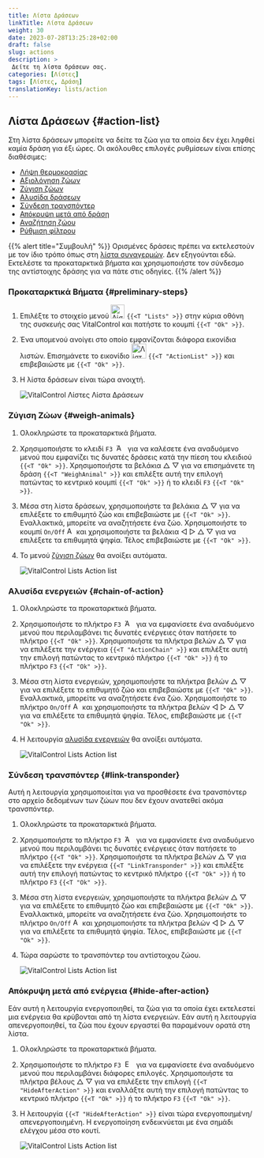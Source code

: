 ```yaml
---
title: Λίστα Δράσεων
linkTitle: Λίστα Δράσεων
weight: 30
date: 2023-07-28T13:25:28+02:00
draft: false
slug: actions
description: >
 Δείτε τη λίστα δράσεων σας.
categories: [Λίστες]
tags: [Λίστες, Δράση]
translationKey: lists/action
---
```

## Λίστα Δράσεων {#action-list}

Στη λίστα δράσεων μπορείτε να δείτε τα ζώα για τα οποία δεν έχει ληφθεί καμία δράση για έξι ώρες. Οι ακόλουθες επιλογές ρυθμίσεων είναι επίσης διαθέσιμες:

- [Λήψη θερμοκρασίας](../alarm/#take-temperature)
- [Αξιολόγηση ζώων](../alarm/#rate-animal)
- [Ζύγιση ζώων](#weigh-animals)
- [Αλυσίδα δράσεων](#chain-of-action)
- [Σύνδεση τρανσπόντερ](#link-transponder)
- [Απόκρυψη μετά από δράση](#hide-after-action)
- [Αναζήτηση ζώου](../alarm/#search-animal)
- [Ρύθμιση φίλτρου](../alarm/#set-filter)

{{% alert title="Συμβουλή" %}}
Ορισμένες δράσεις πρέπει να εκτελεστούν με τον ίδιο τρόπο όπως στη [λίστα συναγερμών](../alarm). Δεν εξηγούνται εδώ. Εκτελέστε τα προκαταρκτικά βήματα και χρησιμοποιήστε τον σύνδεσμο της αντίστοιχης δράσης για να πάτε στις οδηγίες.
{{% /alert %}}

### Προκαταρκτικά Βήματα {#preliminary-steps}

1. Επιλέξτε το στοιχείο μενού <img src="/icons/main/lists.svg" width="28" align="bottom" alt="Λίστες" />  `{{<T "Lists" >}}` στην κύρια οθόνη της συσκευής σας VitalControl και πατήστε το κουμπί `{{<T "Ok" >}}`.

2. Ένα υπομενού ανοίγει στο οποίο εμφανίζονται διάφορα εικονίδια λιστών. Επισημάνετε το εικονίδιο <img src="/icons/lists/actionlist.svg" width="30" align="bottom" alt="Λίστα Δράσεων" /> `{{<T "ActionList" >}}` και επιβεβαιώστε με `{{<T "Ok" >}}`.

3. Η λίστα δράσεων είναι τώρα ανοιχτή.

   ![VitalControl Λίστες Λίστα Δράσεων](../images/firststeps3.png "Προκαταρκτικά Βήματα")

### Ζύγιση Ζώων {#weigh-animals}

1. Ολοκληρώστε τα προκαταρκτικά βήματα.

2. Χρησιμοποιήστε το κλειδί `F3` &nbsp;<img src="/icons/footer/open-popup.svg" width="15" align="bottom" alt="Άνοιγμα αναδυόμενου παραθύρου" />&nbsp; για να καλέσετε ένα αναδυόμενο μενού που εμφανίζει τις δυνατές δράσεις κατά την πίεση του κλειδιού `{{<T "Ok" >}}`. Χρησιμοποιήστε τα βελάκια △ ▽ για να επισημάνετε τη δράση `{{<T "WeighAnimal" >}}` και επιλέξτε αυτή την επιλογή πατώντας το κεντρικό κουμπί `{{<T "Ok" >}}` ή το κλειδί `F3` `{{<T "Ok" >}}`.

3. Μέσα στη λίστα δράσεων, χρησιμοποιήστε τα βελάκια △ ▽ για να επιλέξετε το επιθυμητό ζώο και επιβεβαιώστε με `{{<T "Ok" >}}`. Εναλλακτικά, μπορείτε να αναζητήσετε ένα ζώο. Χρησιμοποιήστε το κουμπί `On/Off` <img src="/icons/footer/search.svg" width="15" align="bottom" alt="Αναζήτηση" /> και χρησιμοποιήστε τα βελάκια ◁ ▷ △ ▽ για να επιλέξετε τα επιθυμητά ψηφία. Τέλος επιβεβαιώστε με `{{<T "Ok" >}}`.

4. Το μενού [ζύγιση ζώων](../../actions/record-weight/) θα ανοίξει αυτόματα.

   ![VitalControl Lists Action list](../images/weightanimals.png "Ζύγιση ζώων")

### Αλυσίδα ενεργειών {#chain-of-action}

1. Ολοκληρώστε τα προκαταρκτικά βήματα.

2. Χρησιμοποιήστε το πλήκτρο `F3` &nbsp;<img src="/icons/footer/open-popup.svg" width="15" align="bottom" alt="Άνοιγμα αναδυόμενου μενού" />&nbsp; για να εμφανίσετε ένα αναδυόμενο μενού που περιλαμβάνει τις δυνατές ενέργειες όταν πατήσετε το πλήκτρο `{{<T "Ok" >}}`. Χρησιμοποιήστε τα πλήκτρα βελών △ ▽ για να επιλέξετε την ενέργεια `{{<T "ActionChain" >}}` και επιλέξτε αυτή την επιλογή πατώντας το κεντρικό πλήκτρο `{{<T "Ok" >}}` ή το πλήκτρο `F3` `{{<T "Ok" >}}`.

3. Μέσα στη λίστα ενεργειών, χρησιμοποιήστε τα πλήκτρα βελών △ ▽ για να επιλέξετε το επιθυμητό ζώο και επιβεβαιώστε με `{{<T "Ok" >}}`. Εναλλακτικά, μπορείτε να αναζητήσετε ένα ζώο. Χρησιμοποιήστε το πλήκτρο `On/Off` <img src="/icons/footer/search.svg" width="15" align="bottom" alt="Αναζήτηση" /> και χρησιμοποιήστε τα πλήκτρα βελών ◁ ▷ △ ▽ για να επιλέξετε τα επιθυμητά ψηφία. Τέλος, επιβεβαιώστε με `{{<T "Ok" >}}`.

4. Η λειτουργία [αλυσίδα ενεργειών](../../chain-of-actions) θα ανοίξει αυτόματα.

   ![VitalControl Lists Action list](../images/chainofaction.png "Αλυσίδα ενεργειών")

### Σύνδεση τρανσπόντερ {#link-transponder}

Αυτή η λειτουργία χρησιμοποιείται για να προσθέσετε ένα τρανσπόντερ στο αρχείο δεδομένων των ζώων που δεν έχουν ανατεθεί ακόμα τρανσπόντερ.

1. Ολοκληρώστε τα προκαταρκτικά βήματα.

2. Χρησιμοποιήστε το πλήκτρο `F3` &nbsp;<img src="/icons/footer/open-popup.svg" width="15" align="bottom" alt="Άνοιγμα αναδυόμενου μενού" />&nbsp; για να εμφανίσετε ένα αναδυόμενο μενού που περιλαμβάνει τις δυνατές ενέργειες όταν πατήσετε το πλήκτρο `{{<T "Ok" >}}`. Χρησιμοποιήστε τα πλήκτρα βελών △ ▽ για να επιλέξετε την ενέργεια `{{<T "LinkTransponder" >}}` και επιλέξτε αυτή την επιλογή πατώντας το κεντρικό πλήκτρο `{{<T "Ok" >}}` ή το πλήκτρο `F3` `{{<T "Ok" >}}`.

3. Μέσα στη λίστα ενεργειών, χρησιμοποιήστε τα πλήκτρα βελών △ ▽ για να επιλέξετε το επιθυμητό ζώο και επιβεβαιώστε με `{{<T "Ok" >}}`. Εναλλακτικά, μπορείτε να αναζητήσετε ένα ζώο. Χρησιμοποιήστε το πλήκτρο `On/Off` <img src="/icons/footer/search.svg" width="15" align="bottom" alt="Αναζήτηση" /> και χρησιμοποιήστε τα πλήκτρα βελών ◁ ▷ △ ▽ για να επιλέξετε τα επιθυμητά ψηφία. Τέλος, επιβεβαιώστε με `{{<T "Ok" >}}`.

4. Τώρα σαρώστε το τρανσπόντερ του αντίστοιχου ζώου.

   ![VitalControl Lists Action list](../images/linktransponder.png "Σύνδεση τρανσπόντερ")

### Απόκρυψη μετά από ενέργεια {#hide-after-action}

Εάν αυτή η λειτουργία ενεργοποιηθεί, τα ζώα για τα οποία έχει εκτελεστεί μια ενέργεια θα κρύβονται από τη λίστα ενεργειών. Εάν αυτή η λειτουργία απενεργοποιηθεί, τα ζώα που έχουν εργαστεί θα παραμένουν ορατά στη λίστα.

1. Ολοκληρώστε τα προκαταρκτικά βήματα.

2. Χρησιμοποιήστε το πλήκτρο `F3` &nbsp;<img src="/icons/footer/open-popup.svg" width="15" align="bottom" alt="Ενέργειες" />&nbsp; για να εμφανίσετε ένα αναδυόμενο μενού που περιλαμβάνει διάφορες επιλογές. Χρησιμοποιήστε τα πλήκτρα βέλους △ ▽ για να επιλέξετε την επιλογή `{{<T "HideAfterAction" >}}` και εναλλάξτε αυτή την επιλογή πατώντας το κεντρικό πλήκτρο `{{<T "Ok" >}}` ή το πλήκτρο `F3` `{{<T "Ok" >}}`.

3. Η λειτουργία `{{<T "HideAfterAction" >}}` είναι τώρα ενεργοποιημένη/απενεργοποιημένη. Η ενεργοποίηση ενδεικνύεται με ένα σημάδι ελέγχου μέσα στο κουτί.

   ![VitalControl Lists Action list](../images/hideafteraction.png "Απόκρυψη μετά από ενέργεια")
